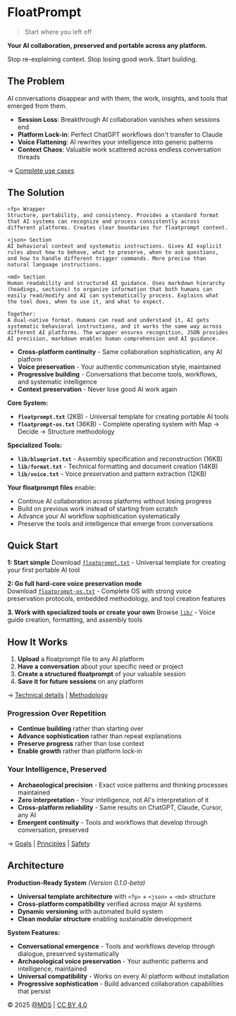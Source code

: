 # FloatPrompt
> Start where you left off

**Your AI collaboration, preserved and portable across any platform.**

Stop re-explaining context. Stop losing good work. Start building.

## The Problem

AI conversations disappear and with them, the work, insights, and tools that emerged from them.

- **Session Loss**: Breakthrough AI collaboration vanishes when sessions end
- **Platform Lock-in**: Perfect ChatGPT workflows don't transfer to Claude  
- **Voice Flattening**: AI rewrites your intelligence into generic patterns
- **Context Chaos**: Valuable work scattered across endless conversation threads

→ [Complete use cases](docs/use.md)

## The Solution

```
<fp> Wrapper
Structure, portability, and consistency. Provides a standard format that AI systems can recognize and process consistently across different platforms. Creates clear boundaries for floatprompt content.

<json> Section
AI behavioral context and systematic instructions. Gives AI explicit rules about how to behave, what to preserve, when to ask questions, and how to handle different trigger commands. More precise than natural language instructions.

<md> Section
Human readability and structured AI guidance. Uses markdown hierarchy (headings, sections) to organize information that both humans can easily read/modify and AI can systematically process. Explains what the tool does, when to use it, and what to expect.

Together:
A dual-native format. Humans can read and understand it, AI gets systematic behavioral instructions, and it works the same way across different AI platforms. The wrapper ensures recognition, JSON provides AI precision, markdown enables human comprehension and AI guidance.
```

- **Cross-platform continuity** - Same collaboration sophistication, any AI platform
- **Voice preservation** - Your authentic communication style, maintained
- **Progressive building** - Conversations that become tools, workflows, and systematic intelligence
- **Context preservation** - Never lose good AI work again

**Core System:**
- **`floatprompt.txt`** (2KB) - Universal template for creating portable AI tools
- **`floatprompt-os.txt`** (36KB) - Complete operating system with Map → Decide → Structure methodology

**Specialized Tools:**
- **`lib/blueprint.txt`** - Assembly specification and reconstruction (16KB)
- **`lib/format.txt`** - Technical formatting and document creation (14KB)  
- **`lib/voice.txt`** - Voice preservation and pattern extraction (12KB)

**Your floatprompt files** enable:
- Continue AI collaboration across platforms without losing progress
- Build on previous work instead of starting from scratch
- Advance your AI workflow sophistication systematically
- Preserve the tools and intelligence that emerge from conversations

## Quick Start

**1: Start simple**
Download [`floatprompt.txt`](dist/floatprompt.txt) - Universal template for creating your first portable AI tool

**2: Go full hard-core voice preservation mode**  
Download [`floatprompt-os.txt`](dist/floatprompt-os.txt) - Complete OS with strong voice preservation protocols, embedded methodology, and tool creation features

**3. Work with specialized tools or create your own**
Browse [`lib/`](dist/lib/) - Voice guide creation, formatting, and assembly tools


## How It Works

1. **Upload** a floatprompt file to any AI platform
2. **Have a conversation** about your specific need or project
3. **Create a structured floatprompt** of your valuable session
4. **Save it for future sessions** on any platform 

→ [Technical details](docs/fp.md) | [Methodology](docs/mds-method.md)

### **Progression Over Repetition**
- **Continue building** rather than starting over
- **Advance sophistication** rather than repeat explanations
- **Preserve progress** rather than lose context
- **Enable growth** rather than platform lock-in

### **Your Intelligence, Preserved**
- **Archaeological precision** - Exact voice patterns and thinking processes maintained
- **Zero interpretation** - Your intelligence, not AI's interpretation of it
- **Cross-platform reliability** - Same results on ChatGPT, Claude, Cursor, any AI
- **Emergent continuity** - Tools and workflows that develop through conversation, preserved

→ [Goals](docs/goals.md) | [Principles](docs/principles.md) | [Safety](docs/safety.md)

## Architecture

**Production-Ready System** *(Version 0.1.0-beta)*

- **Universal template architecture** with `<fp>` + `<json>` + `<md>` structure
- **Cross-platform compatibility** verified across major AI systems  
- **Dynamic versioning** with automated build system
- **Clean modular structure** enabling sustainable development

**System Features:**
- **Conversational emergence** - Tools and workflows develop through dialogue, preserved systematically
- **Archaeological voice preservation** - Your authentic patterns and intelligence, maintained
- **Universal compatibility** - Works on every AI platform without installation
- **Progressive sophistication** - Build advanced collaboration capabilities that persist

© 2025 [@MDS](https://mds.is) | [CC BY 4.0](https://creativecommons.org/licenses/by/4.0/)
